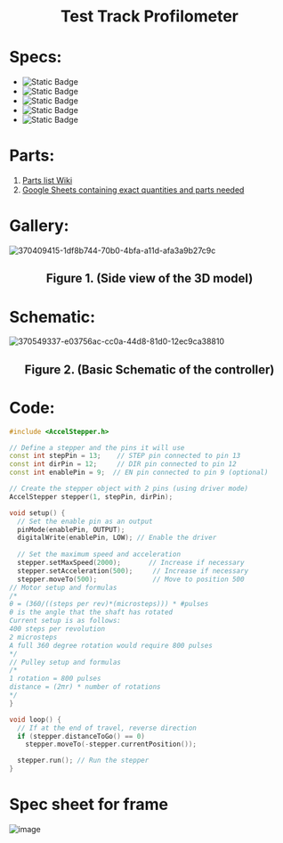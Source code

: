 # <div align = "Center" > Test Track Profilometer
</div>

# Specs:
- ![Static Badge](https://img.shields.io/badge/Language-C-blue)
- ![Static Badge](https://img.shields.io/badge/Tech-LiDAR-red)
- ![Static Badge](https://img.shields.io/badge/Precision-Submilimeter-green)
- ![Static Badge](https://img.shields.io/badge/Accuracy-Submilimeter-green)
- ![Static Badge](https://img.shields.io/badge/Repeatibility-Submilimeter-green)

# Parts:
1. [Parts list Wiki](https://docs.google.com/document/d/1qKMDZtSdquMjX08xfJKCa0uS36UHgNZ3eyHph81zQOM/edit)
2. [Google Sheets containing exact quantities and parts needed](https://docs.google.com/spreadsheets/d/1ZoPqY9_Fw6rnbfQ8UKPL65L5WncEJa40W8i2KiA_dJQ/edit?gid=0#gid=0)

# Gallery:

![370409415-1df8b744-70b0-4bfa-a11d-afa3a9b27c9c](https://github.com/user-attachments/assets/2b34529f-097a-49ef-b5af-636d91c5e30e)
## <div align = "Center" > Figure 1. (Side view of the 3D model)
</div>

# Schematic:

![370549337-e03756ac-cc0a-44d8-81d0-12ec9ca38810](https://github.com/user-attachments/assets/c86bd222-eb04-4c2a-aee0-ba2ea33dbb47)
## <div align = "Center" > Figure 2. (Basic Schematic of the controller)
</div>

# Code:

```cpp
#include <AccelStepper.h>

// Define a stepper and the pins it will use
const int stepPin = 13;    // STEP pin connected to pin 13
const int dirPin = 12;     // DIR pin connected to pin 12
const int enablePin = 9;  // EN pin connected to pin 9 (optional)

// Create the stepper object with 2 pins (using driver mode)
AccelStepper stepper(1, stepPin, dirPin);

void setup() {
  // Set the enable pin as an output
  pinMode(enablePin, OUTPUT);
  digitalWrite(enablePin, LOW); // Enable the driver
  
  // Set the maximum speed and acceleration
  stepper.setMaxSpeed(2000);       // Increase if necessary
  stepper.setAcceleration(500);     // Increase if necessary
  stepper.moveTo(500);              // Move to position 500
// Motor setup and formulas
/*
θ = (360/((steps per rev)*(microsteps))) * #pulses
θ is the angle that the shaft has rotated
Current setup is as follows:
400 steps per revolution
2 microsteps
A full 360 degree rotation would require 800 pulses
*/
// Pulley setup and formulas
/*
1 rotation = 800 pulses
distance = (2πr) * number of rotations
*/
}

void loop() {
  // If at the end of travel, reverse direction
  if (stepper.distanceToGo() == 0)
    stepper.moveTo(-stepper.currentPosition());

  stepper.run(); // Run the stepper
}
```
# Spec sheet for frame
![image](https://github.com/user-attachments/assets/1d78618b-e48f-44f0-9139-ca29d3cbe0ff)


